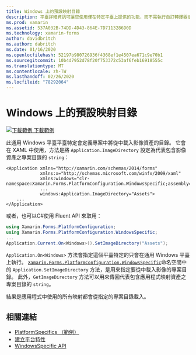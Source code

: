 ```yaml
---
title: Windows 上的預設映射目錄
description: 平臺詳細資訊可讓您使用僅在特定平臺上提供的功能，而不需執行自訂轉譯器或效果。 本文說明如何使用 Windows 平臺特定的來定義專案中將從中載入影像資產的目錄。
ms.prod: xamarin
ms.assetid: 537A032B-74DD-4D43-864E-7D7113286D0D
ms.technology: xamarin-forms
author: davidbritch
ms.author: dabritch
ms.date: 01/16/2020
ms.openlocfilehash: 52197b980726936f4368ef1e4507ea671c9e70b1
ms.sourcegitcommit: 10b4d7952d78f20f753372c53af6feb16918555c
ms.translationtype: MT
ms.contentlocale: zh-TW
ms.lasthandoff: 02/26/2020
ms.locfileid: "78292064"
---
```

# <a name="default-image-directory-on-windows"></a>Windows 上的預設映射目錄

[![下載範例](~/media/shared/download.png) 下載範例](https://docs.microsoft.com/samples/xamarin/xamarin-forms-samples/userinterface-platformspecifics)

此通用 Windows 平臺平臺特定會定義專案中將從中載入影像資產的目錄。 它會在 XAML 中使用，方法是將 `Application.ImageDirectory` 設定為代表包含影像資產之專案目錄的 `string`：

```xaml
<Application xmlns="http://xamarin.com/schemas/2014/forms"
             xmlns:x="http://schemas.microsoft.com/winfx/2009/xaml"
             xmlns:windows="clr-namespace:Xamarin.Forms.PlatformConfiguration.WindowsSpecific;assembly=Xamarin.Forms.Core"
             ...
             windows:Application.ImageDirectory="Assets">
    ...
</Application>
```

或者，也可以C#使用 Fluent API 來取用：

```csharp
using Xamarin.Forms.PlatformConfiguration;
using Xamarin.Forms.PlatformConfiguration.WindowsSpecific;
...
Application.Current.On<Windows>().SetImageDirectory("Assets");
```

`Application.On<Windows>` 方法會指定這個平臺特定的只會在通用 Windows 平臺上執行。 [`Xamarin.Forms.PlatformConfiguration.WindowsSpecific`](xref:Xamarin.Forms.PlatformConfiguration.WindowsSpecific)命名空間中的 `Application.SetImageDirectory` 方法，是用來指定要從中載入影像的專案目錄。 此外，`GetImageDirectory` 方法可以用來傳回代表包含應用程式映射資產之專案目錄的 `string`。

結果是應用程式中使用的所有映射都會從指定的專案目錄載入。

## <a name="related-links"></a>相關連結

- [PlatformSpecifics （範例）](https://docs.microsoft.com/samples/xamarin/xamarin-forms-samples/userinterface-platformspecifics)
- [建立平台特性](~/xamarin-forms/platform/platform-specifics/index.md#creating-platform-specifics)
- [WindowsSpecific API](xref:Xamarin.Forms.PlatformConfiguration.WindowsSpecific)
